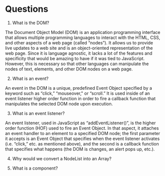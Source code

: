 # Questions

1. What is the DOM?

The Document Object Model (DOM) is an application programming interface that allows multiple programming languages to interact with the HTML, CSS, and other aspects of a web page (called “nodes”). It allows us to provide live updates to a web site and is an object-oriented representation of the web page. Since it is language agnostic, it lacks a lot of the features and specificity that would be amazing to have if it was tied to JavaScript. However, this is necessary so that other languages can manipulate the nodes of text, elements, and other DOM nodes on a web page.

2. What is an event?

An event in the DOM is a unique, predefined Event Object specified by a keyword such as “click,” “mouseover," or “scroll.” It is used inside of an event listener higher order function in order to fire a callback function that manipulates the selected DOM node upon execution.

3. What is an event listener?

An event listener, used in JavaScript as “addEventListener()”, is the higher order function (HOF) used to fire an Event Object. In that aspect, it attaches an event handler to an element to a specified DOM node; the first parameter it accepts is an Event Object that specifies when the event listener activates (i.e. “click,” etc. as mentioned above), and the second is a callback function that specifies what happens (the DOM is changes, an alert pops up, etc.).

4. Why would we convert a NodeList into an Array?

5. What is a component?
